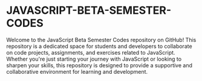 # JAVASCRIPT-BETA-SEMESTER-CODES
Welcome to the JavaScript Beta Semester Codes repository on GitHub! This repository is a dedicated space for students and developers to collaborate on code projects, assignments, and exercises related to JavaScript.
Whether you're just starting your journey with JavaScript or looking to sharpen your skills, this repository is designed to provide a supportive and collaborative environment for learning and development.
